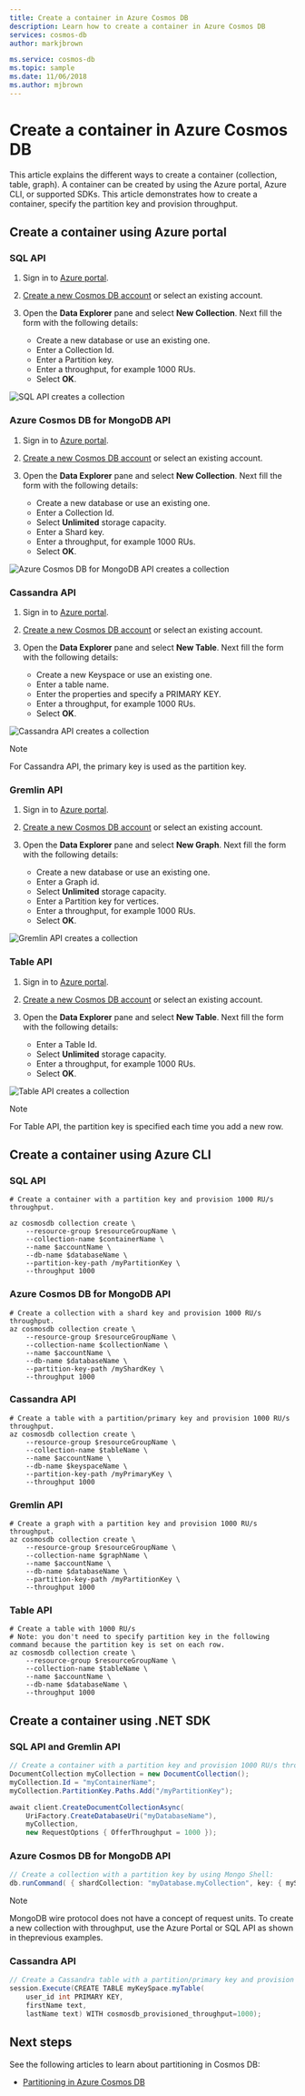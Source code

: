 ```yaml
---
title: Create a container in Azure Cosmos DB
description: Learn how to create a container in Azure Cosmos DB
services: cosmos-db
author: markjbrown

ms.service: cosmos-db
ms.topic: sample
ms.date: 11/06/2018
ms.author: mjbrown
---
```


# Create a container in Azure Cosmos DB

This article explains the different ways to create a container (collection, table, graph). A container can be created by using the Azure portal, Azure CLI, or supported SDKs. This article demonstrates how to create a container, specify the partition key and provision throughput.

## Create a container using Azure portal

### <a id="portal-sql"></a>SQL API

1. Sign in to [Azure portal](https://portal.azure.com/).

1. [Create a new Cosmos DB account](create-sql-api-dotnet.md#create-a-database-account) or select an existing account.

1. Open the **Data Explorer** pane and select **New Collection**. Next fill the form with the following details:

   * Create a new database or use an existing one.
   * Enter a Collection Id.
   * Enter a Partition key.
   * Enter a throughput, for example 1000 RUs.
   * Select **OK**.

![SQL API creates a collection](./media/how-to-create-container/partitioned-collection-create-sql.png)

### <a id="portal-mongodb"></a>Azure Cosmos DB for MongoDB API

1. Sign in to [Azure portal](https://portal.azure.com/).

1. [Create a new Cosmos DB account](create-mongodb-dotnet.md#create-a-database-account) or select an existing account.

1. Open the **Data Explorer** pane and select **New Collection**. Next fill the form with the following details:

   * Create a new database or use an existing one.
   * Enter a Collection Id.
   * Select **Unlimited** storage capacity.
   * Enter a Shard key.
   * Enter a throughput, for example 1000 RUs.
   * Select **OK**.

![Azure Cosmos DB for MongoDB API creates a collection](./media/how-to-create-container/partitioned-collection-create-mongodb.png)

### <a id="portal-cassandra"></a>Cassandra API

1. Sign in to [Azure portal](https://portal.azure.com/).

1. [Create a new Cosmos DB account](create-cassandra-dotnet.md#create-a-database-account) or select an existing account.

1. Open the **Data Explorer** pane and select **New Table**. Next fill the form with the following details:

   * Create a new Keyspace or use an existing one.
   * Enter a table name.
   * Enter the properties and specify a PRIMARY KEY.
   * Enter a throughput, for example 1000 RUs.
   * Select **OK**.

![Cassandra API creates a collection](./media/how-to-create-container/partitioned-collection-create-cassandra.png)

> [!NOTE]
> For Cassandra API, the primary key is used as the partition key.

### <a id="portal-gremlin"></a>Gremlin API

1. Sign in to [Azure portal](https://portal.azure.com/).

1. [Create a new Cosmos DB account](create-graph-dotnet.md#create-a-database-account) or select an existing account.

1. Open the **Data Explorer** pane and select **New Graph**. Next fill the form with the following details:

   * Create a new database or use an existing one.
   * Enter a Graph id.
   * Select **Unlimited** storage capacity.
   * Enter a Partition key for vertices.
   * Enter a throughput, for example 1000 RUs.
   * Select **OK**.

![Gremlin API creates a collection](./media/how-to-create-container/partitioned-collection-create-gremlin.png)

### <a id="portal-table"></a>Table API

1. Sign in to [Azure portal](https://portal.azure.com/).

1. [Create a new Cosmos DB account](create-table-dotnet.md#create-a-database-account) or select an existing account.

1. Open the **Data Explorer** pane and select **New Table**. Next fill the form with the following details:

   * Enter a Table Id.
   * Select **Unlimited** storage capacity.
   * Enter a throughput, for example 1000 RUs.
   * Select **OK**.

![Table API creates a collection](./media/how-to-create-container/partitioned-collection-create-table.png)

> [!Note]
> For Table API, the partition key is specified each time you add a new row.

## Create a container using Azure CLI

### <a id="cli-sql"></a>SQL API

```azurecli-interactive
# Create a container with a partition key and provision 1000 RU/s throughput.

az cosmosdb collection create \
    --resource-group $resourceGroupName \
    --collection-name $containerName \
    --name $accountName \
    --db-name $databaseName \
    --partition-key-path /myPartitionKey \
    --throughput 1000
```

### <a id="cli-mongodb"></a>Azure Cosmos DB for MongoDB API

```azurecli-interactive
# Create a collection with a shard key and provision 1000 RU/s throughput.
az cosmosdb collection create \
    --resource-group $resourceGroupName \
    --collection-name $collectionName \
    --name $accountName \
    --db-name $databaseName \
    --partition-key-path /myShardKey \
    --throughput 1000
```

### <a id="cli-cassandra"></a>Cassandra API

```azurecli-interactive
# Create a table with a partition/primary key and provision 1000 RU/s throughput.
az cosmosdb collection create \
    --resource-group $resourceGroupName \
    --collection-name $tableName \
    --name $accountName \
    --db-name $keyspaceName \
    --partition-key-path /myPrimaryKey \
    --throughput 1000
```

### <a id="cli-gremlin"></a>Gremlin API

```azurecli-interactive
# Create a graph with a partition key and provision 1000 RU/s throughput.
az cosmosdb collection create \
    --resource-group $resourceGroupName \
    --collection-name $graphName \
    --name $accountName \
    --db-name $databaseName \
    --partition-key-path /myPartitionKey \
    --throughput 1000
```

### <a id="cli-table"></a>Table API

```azurecli-interactive
# Create a table with 1000 RU/s
# Note: you don't need to specify partition key in the following command because the partition key is set on each row.
az cosmosdb collection create \
    --resource-group $resourceGroupName \
    --collection-name $tableName \
    --name $accountName \
    --db-name $databaseName \
    --throughput 1000
```

## Create a container using .NET SDK

### <a id="dotnet-sql-graph"></a>SQL API and Gremlin API

```csharp
// Create a container with a partition key and provision 1000 RU/s throughput.
DocumentCollection myCollection = new DocumentCollection();
myCollection.Id = "myContainerName";
myCollection.PartitionKey.Paths.Add("/myPartitionKey");

await client.CreateDocumentCollectionAsync(
    UriFactory.CreateDatabaseUri("myDatabaseName"),
    myCollection,
    new RequestOptions { OfferThroughput = 1000 });
```

### <a id="dotnet-mongodb"></a>Azure Cosmos DB for MongoDB API

```csharp
// Create a collection with a partition key by using Mongo Shell:
db.runCommand( { shardCollection: "myDatabase.myCollection", key: { myShardKey: "hashed" } } )
```

> [!Note]
MongoDB wire protocol does not have a concept of request units. To create a new collection with throughput, use the Azure Portal or SQL API as shown in theprevious examples.

### <a id="dotnet-cassandra"></a>Cassandra API

```csharp
// Create a Cassandra table with a partition/primary key and provision 1000 RU/s throughput.
session.Execute(CREATE TABLE myKeySpace.myTable(
    user_id int PRIMARY KEY,
    firstName text,
    lastName text) WITH cosmosdb_provisioned_throughput=1000);
```

## Next steps

See the following articles to learn about partitioning in Cosmos DB:

- [Partitioning in Azure Cosmos DB](partitioning-overview.md)
